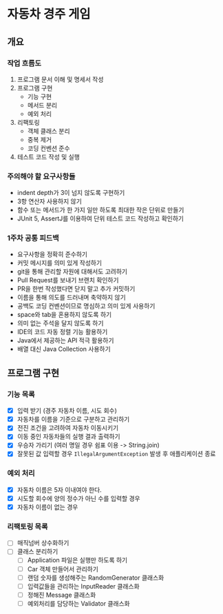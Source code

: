 # 자동차 경주 게임

## 개요
### 작업 흐름도
1. 프로그램 문서 이해 및 명세서 작성
2. 프로그램 구현
   - 기능 구현
   - 메서드 분리
   - 예외 처리
3. 리팩토링
   - 객체 클래스 분리
   - 중복 제거
   - 코딩 컨벤션 준수
4. 테스트 코드 작성 및 실행

### 주의해야 할 요구사항들
- indent depth가 3이 넘지 않도록 구현하기
- 3항 연산자 사용하지 않기
- 함수 또는 메서드가 한 가지 일만 하도록 최대한 작은 단위로 만들기
- JUnit 5, AssertJ를 이용하여 단위 테스트 코드 작성하고 확인하기

### 1주차 공통 피드백
- 요구사항을 정확히 준수하기
- 커밋 메시지를 의미 있게 작성하기
- git을 통해 관리할 자원에 대해서도 고려하기
- Pull Request를 보내기 브랜치 확인하기
- PR을 한번 작성했다면 닫지 말고 추가 커밋하기
- 이름을 통해 의도를 드러내며 축약하지 않기
- 공백도 코딩 컨벤션이므로 명심하고 의미 있게 사용하기
- space와 tab을 혼용하지 않도록 하기
- 의미 없는 주석을 달지 않도록 하기
- IDE의 코드 자동 정렬 기능 활용하기
- Java에서 제공하는 API 적극 활용하기
- 배열 대신 Java Collection 사용하기

## 프로그램 구현
### 기능 목록
- [x] 입력 받기 (경주 자동차 이름, 시도 회수)
- [x] 자동차를 이름을 기준으로 구분하고 관리하기
- [x] 전진 조건을 고려하여 자동차 이동시키기
- [x] 이동 중인 자동차들의 실행 결과 출력하기
- [x] 우승자 가리기 (여러 명일 경우 쉼표 이용 -> String.join)
- [x] 잘못된 값 입력할 경우 `IllegalArgumentException` 발생 후 애플리케이션 종료

### 예외 처리
- [x] 자동차 이름은 5자 이내여야 한다.
- [x] 시도할 회수에 양의 정수가 아닌 수를 입력할 경우
- [x] 자동차 이름이 없는 경우

### 리팩토링 목록
- [ ] 매직넘버 상수화하기
- [ ] 클래스 분리하기
  - [ ] Application 파일은 실행만 하도록 하기
  - [ ] Car 객체 만들어서 관리하기
  - [ ] 랜덤 숫자를 생성해주는 RandomGenerator 클래스화
  - [ ] 입력값들을 관리하는 InputReader 클래스화
  - [ ] 정해진 Message 클래스화
  - [ ] 예외처리를 담당하는 Validator 클래스화
